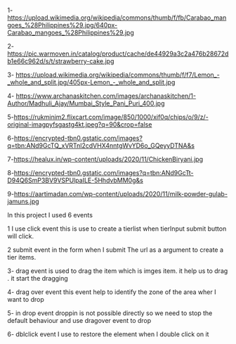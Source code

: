 
<!-- This is My tier list  -->
<!-- hear are some food images link -->

1- 
https://upload.wikimedia.org/wikipedia/commons/thumb/f/fb/Carabao_mangoes_%28Philippines%29.jpg/640px-Carabao_mangoes_%28Philippines%29.jpg

2- https://pic.warmoven.in/catalog/product/cache/de44929a3c2a476b28672db1e66c962d/s/t/strawberry-cake.jpg

3- https://upload.wikimedia.org/wikipedia/commons/thumb/f/f7/Lemon_-_whole_and_split.jpg/405px-Lemon_-_whole_and_split.jpg

4- https://www.archanaskitchen.com/images/archanaskitchen/1-Author/Madhuli_Ajay/Mumbai_Style_Pani_Puri_400.jpg

5-https://rukminim2.flixcart.com/image/850/1000/xif0q/chips/o/9/z/-original-imagpyfsgastg4kt.jpeg?q=90&crop=false

6-https://encrypted-tbn0.gstatic.com/images?q=tbn:ANd9GcTQ_xVRTnl2cdVHX4nntgWvYD6o_GQeyyDTNA&s

7-https://healux.in/wp-content/uploads/2020/11/ChickenBiryani.jpg

8-https://encrypted-tbn0.gstatic.com/images?q=tbn:ANd9GcTt-D94Q6SmP3BV9VSPUlpaILE-5HhdvbMM0g&s

9-https://aartimadan.com/wp-content/uploads/2020/11/milk-powder-gulab-jamuns.jpg



In this project I used 6 events 

1 I use click  event this is use to create a tierlist when tierInput submit button will click.

2 submit event in the form when I submit The url as a argument to create a tier items.

3- drag event is used to drag the item which is imges item. it help us to drag . it start the dragging

4- drag over event this event help to identify the zone of the area wher I want to drop

5- in drop event droppin is not possible directly so we need to stop the default behaviour and use dragover event to drop

 6- dblclick event I use to restore the element when I double click on it



